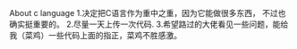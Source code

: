 About c language
1.决定把C语言作为重中之重，因为它能做很多东西， 不过也确实挺重要的。
2.尽量一天上传一次代码.
3.希望路过的大佬看见一些问题，能给我（菜鸡）一些代码上面的指正，菜鸡不胜感激。
